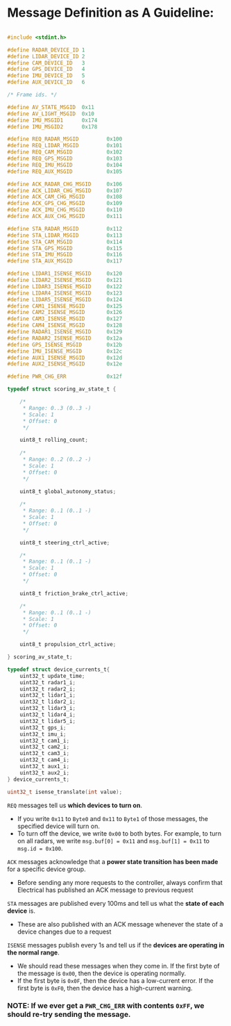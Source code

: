 # Message Definition as A Guideline:

``` C

#include <stdint.h>

#define RADAR_DEVICE_ID 1
#define LIDAR_DEVICE_ID 2
#define CAM_DEVICE_ID   3
#define GPS_DEVICE_ID   4
#define IMU_DEVICE_ID   5
#define AUX_DEVICE_ID   6

/* Frame ids. */

#define AV_STATE_MSGID  0x11
#define AV_LIGHT_MSGID  0x10
#define IMU_MSGID1      0x174
#define IMU_MSGID2      0x178

#define REQ_RADAR_MSGID         0x100
#define REQ_LIDAR_MSGID         0x101
#define REQ_CAM_MSGID           0x102
#define REQ_GPS_MSGID           0x103
#define REQ_IMU_MSGID           0x104
#define REQ_AUX_MSGID           0x105

#define ACK_RADAR_CHG_MSGID     0x106
#define ACK_LIDAR_CHG_MSGID     0x107
#define ACK_CAM_CHG_MSGID       0x108
#define ACK_GPS_CHG_MSGID       0x109
#define ACK_IMU_CHG_MSGID       0x110
#define ACK_AUX_CHG_MSGID       0x111

#define STA_RADAR_MSGID         0x112
#define STA_LIDAR_MSGID         0x113
#define STA_CAM_MSGID           0x114
#define STA_GPS_MSGID           0x115
#define STA_IMU_MSGID           0x116
#define STA_AUX_MSGID           0x117

#define LIDAR1_ISENSE_MSGID     0x120
#define LIDAR2_ISENSE_MSGID     0x121
#define LIDAR3_ISENSE_MSGID     0x122
#define LIDAR4_ISENSE_MSGID     0x123
#define LIDAR5_ISENSE_MSGID     0x124
#define CAM1_ISENSE_MSGID       0x125
#define CAM2_ISENSE_MSGID       0x126
#define CAM3_ISENSE_MSGID       0x127
#define CAM4_ISENSE_MSGID       0x128
#define RADAR1_ISENSE_MSGID     0x129
#define RADAR2_ISENSE_MSGID     0x12a
#define GPS_ISENSE_MSGID        0x12b
#define IMU_ISENSE_MSGID        0x12c
#define AUX1_ISENSE_MSGID       0x12d
#define AUX2_ISENSE_MSGID       0x12e

#define PWR_CHG_ERR             0x12f

typedef struct scoring_av_state_t {

    /*
     * Range: 0..3 (0..3 -)
     * Scale: 1
     * Offset: 0
     */

    uint8_t rolling_count;
    
    /*
     * Range: 0..2 (0..2 -)
     * Scale: 1
     * Offset: 0
     */

    uint8_t global_autonomy_status;
    
    /*
     * Range: 0..1 (0..1 -)
     * Scale: 1
     * Offset: 0
     */

    uint8_t steering_ctrl_active;

    /*
     * Range: 0..1 (0..1 -)
     * Scale: 1
     * Offset: 0
     */

    uint8_t friction_brake_ctrl_active;

    /*
     * Range: 0..1 (0..1 -)
     * Scale: 1
     * Offset: 0
     */

    uint8_t propulsion_ctrl_active;

} scoring_av_state_t;

typedef struct device_currents_t{
    uint32_t update_time;
    uint32_t radar1_i;
    uint32_t radar2_i;
    uint32_t lidar1_i;
    uint32_t lidar2_i;
    uint32_t lidar3_i;
    uint32_t lidar4_i;
    uint32_t lidar5_i;
    uint32_t gps_i;
    uint32_t imu_i;
    uint32_t cam1_i;
    uint32_t cam2_i;
    uint32_t cam3_i;
    uint32_t cam4_i;
    uint32_t aux1_i;
    uint32_t aux2_i;
} device_currents_t;

uint32_t isense_translate(int value);

```

`REQ` messages tell us **which devices to turn on**. 
- If you write `0x11` to `Byte0` and `0x11` to `Byte1` of those messages, the specified device will turn on. 
- To turn off the device, we write `0x00` to both bytes. For example, to turn on all radars, we write `msg.buf[0] = 0x11` and `msg.buf[1] = 0x11` to `msg.id = 0x100`.

`ACK` messages acknowledge that a **power state transition has been made** for a specific device group. 
- Before sending any more requests to the controller, always confirm that Electrical has published an ACK message to previous request

`STA` messages are published every 100ms and tell us what the **state of each device** is. 
- These are also published with an ACK message whenever the state of a device changes due to a request

`ISENSE` messages publish every 1s and tell us if the **devices are operating in the normal range**. 
- We should read these messages when they come in. If the first byte of the message is `0x00`, then the device is operating normally. 
- If the first byte is `0x0F`, then the device has a low-current error. If the first byte is `0xF0`, then the device has a high-current warning.

### NOTE: If we ever get a `PWR_CHG_ERR` with contents `0xFF`,  we should re-try sending the message.
